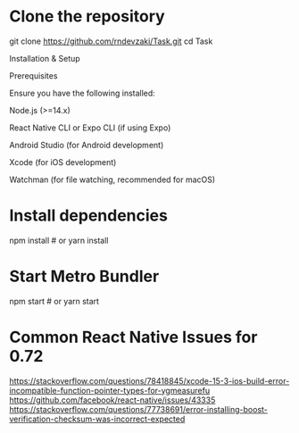 # Clone the repository
git clone https://github.com/rndevzaki/Task.git
cd Task

Installation & Setup

Prerequisites

Ensure you have the following installed:

Node.js (>=14.x)

React Native CLI or Expo CLI (if using Expo)

Android Studio (for Android development)

Xcode (for iOS development)

Watchman (for file watching, recommended for macOS)

# Install dependencies
npm install # or yarn install

# Start Metro Bundler
npm start # or yarn start

# Common  React Native Issues for 0.72 
https://stackoverflow.com/questions/78418845/xcode-15-3-ios-build-error-incompatible-function-pointer-types-for-ygmeasurefu
https://github.com/facebook/react-native/issues/43335
https://stackoverflow.com/questions/77738691/error-installing-boost-verification-checksum-was-incorrect-expected
